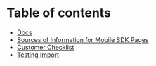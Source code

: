 # Table of contents

* [Docs](README.md)
* [Sources of Information for Mobile SDK Pages](sources-of-information-for-mobile-sdk-pages.md)
* [Customer Checklist](customer-checklist.md)
* [Testing Import](testing-import.md)


